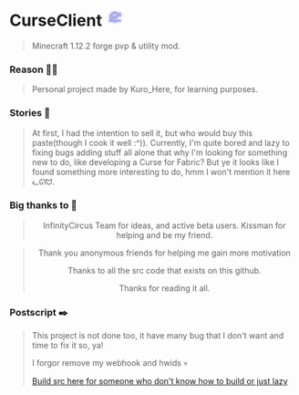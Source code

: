 # CurseClient <img src="https://github.com/KuroHere/CurseClient-1.12.2/blob/master/src/main/resources/assets/minecraft/textures/icons/icon32x.png">
>Minecraft 1.12.2 forge pvp & utility mod.

### Reason 💁‍♂️
>Personal project made by Kuro_Here, for learning purposes.

### Stories 💅

>At first, I had the intention to sell it, but who would buy this paste(though I cook it well :^)). 
Currently, I'm quite bored and lazy to fixing bugs adding stuff all alone that why I'm looking for 
something new to do, like developing a Curse for Fabric? But ye it looks like I found something more interesting to do, hmm I won't mention it here ᓚᘏᗢ.

### Big thanks to 🙏
<div align="center">

> InfinityCircus Team for ideas, and active beta users.
> Kissman for helping and be my friend.          

> Thank you anonymous friends for helping me gain more motivation
> 
> Thanks to all the src code that exists on this github.
> 
> Thanks for reading it all.
    
</div>

### Postscript ✒️
> This project is not done too, it have many bug that I don't want and time to fix it so, ya!
> 
> I forgor remove my webhook and hwids 💀
>
> [Build src here for someone who don't know how to build or just lazy](https://github.com/KuroHere/CurseClient-1.12.2/releases)

